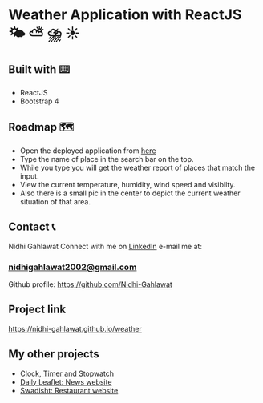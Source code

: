 # Weather Application with ReactJS :sun_behind_small_cloud: :partly_sunny: :cloud_with_lightning_and_rain: :sunny:

## Built with ⌨️ 
- ReactJS 
- Bootstrap 4 

## Roadmap 🗺️ 
* Open the deployed application from [here](https://nidhi-gahlawat.github.io/weather/)  
* Type the name of place in the search bar on the top.  
* While you type you will get the weather report of places that match the input. 
* View the current temperature, humidity, wind speed and visibilty. 
* Also there is a small pic in the center to depict the current weather situation of that area.  


## Contact 📞 
Nidhi Gahlawat 
Connect with me on [LinkedIn](https://www.linkedin.com/in/nidhi-gahlawat-01947818a/) 
e-mail me at: 
### nidhigahlawat2002@gmail.com 
Github profile: https://github.com/Nidhi-Gahlawat
 
## Project link 
https://nidhi-gahlawat.github.io/weather 

## My other projects 
* [Clock, Timer and Stopwatch](https://nidhi-gahlawat.github.io/Responsive-Clock/index.html)
* [Daily Leaflet: News website](https://nidhi-gahlawat.github.io/News/) 
* [Swadisht: Restaurant website](https://nidhi-gahlawat.github.io/Restaurant-Website/)

